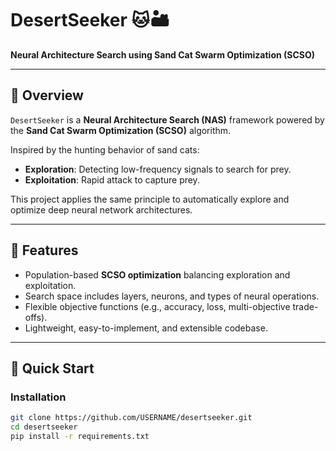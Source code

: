 # DesertSeeker 🐱🏜️  
**Neural Architecture Search using Sand Cat Swarm Optimization (SCSO)**

---

## 🌟 Overview
`DesertSeeker` is a **Neural Architecture Search (NAS)** framework powered by the **Sand Cat Swarm Optimization (SCSO)** algorithm.  

Inspired by the hunting behavior of sand cats:  
- **Exploration**: Detecting low-frequency signals to search for prey.  
- **Exploitation**: Rapid attack to capture prey.  

This project applies the same principle to automatically explore and optimize deep neural network architectures.

---

## 📖 Features
- Population-based **SCSO optimization** balancing exploration and exploitation.  
- Search space includes layers, neurons, and types of neural operations.  
- Flexible objective functions (e.g., accuracy, loss, multi-objective trade-offs).  
- Lightweight, easy-to-implement, and extensible codebase.

---

## 🚀 Quick Start
### Installation
```bash
git clone https://github.com/USERNAME/desertseeker.git
cd desertseeker
pip install -r requirements.txt